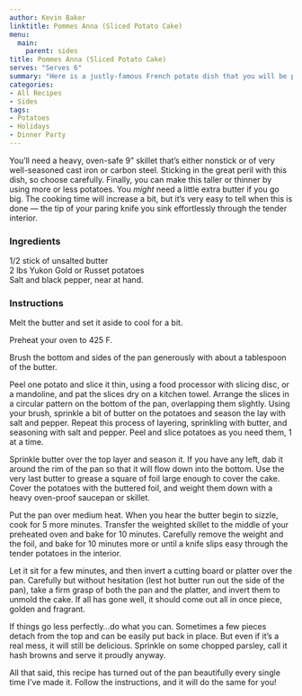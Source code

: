 ```yaml
---
author: Kevin Baker
linktitle: Pommes Anna (Sliced Potato Cake)
menu:
  main:
    parent: sides
title: Pommes Anna (Sliced Potato Cake)
serves: "Serves 6"
summary: "Here is a justly-famous French potato dish that you will be proud to have mastered. It’s deceptively simple, but a truly memorable dish: a fine cake of beautifully arranged sliced potatoes, crusty and golden without, creamy and buttery within."
categories:
- All Recipes
- Sides
tags:
- Potatoes
- Holidays
- Dinner Party
---
```

You’ll need a heavy, oven-safe 9” skillet that’s either nonstick or of very well-seasoned cast iron or carbon steel. Sticking in the great peril with this dish, so choose carefully. Finally, you can make this taller or thinner by using more or less potatoes. You *might* need a little extra butter if you go big. The cooking time will increase a bit, but it’s very easy to tell when this is done — the tip of your paring knife you sink effortlessly through the tender interior.

### Ingredients

<div class="ingredient-list">

1/2 stick of unsalted butter  
2 lbs Yukon Gold or Russet potatoes  
Salt and black pepper, near at hand.   

</div>

### Instructions
Melt the butter and set it aside to cool for a bit.

Preheat your oven to 425 F.

Brush the bottom and sides of the pan generously with about a tablespoon of the butter. 

Peel one potato and slice it thin, using a food processor with slicing disc, or a mandoline, and pat the slices dry on a kitchen towel. Arrange the slices in a circular pattern on the bottom of the pan, overlapping them slightly. Using your brush, sprinkle a bit of butter on the potatoes and season the lay with salt and pepper. Repeat this process of layering, sprinkling with butter, and seasoning with salt and pepper. Peel and slice potatoes as you need them, 1 at a time. 

Sprinkle butter over the top layer and season it.  If you have any left, dab it around the rim of the pan so that it will flow down into the bottom. Use the very last butter to grease a square of foil large enough to cover the cake. Cover the potatoes with the buttered foil, and weight them down with a heavy oven-proof saucepan or skillet.

Put the pan over medium heat. When you hear the butter begin to sizzle, cook for 5 more minutes. Transfer the weighted skillet to the middle of your preheated oven and bake for 10 minutes. Carefully remove the weight and the foil, and bake for 10 minutes more or until a knife slips easy through the tender potatoes in the interior.

Let it sit for a few minutes, and then invert a cutting board or platter over the pan. Carefully but without hesitation (lest hot butter run out the side of the pan), take a firm grasp of both the pan and the platter, and invert them to unmold the cake. If all has gone well, it should come out all in once piece, golden and fragrant.  

If things go less perfectly…do what you can. Sometimes a few pieces detach from the top and can be easily put back in place. But even if it’s a real mess, it will still be delicious. Sprinkle on some chopped parsley, call it hash browns and serve it proudly anyway.

All that said, this recipe has turned out of the pan beautifully every single time I’ve made it. Follow the instructions, and it will do the same for you!